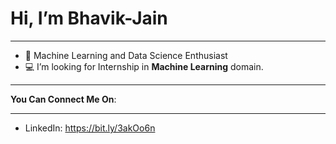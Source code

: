 # Hi, I’m Bhavik-Jain
********
- 👀 Machine Learning and Data Science Enthusiast
- 💻 I’m looking for Internship in **Machine Learning** domain.
***********
**You Can Connect Me On**:
************
- LinkedIn: https://bit.ly/3akOo6n

